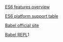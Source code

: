 [ES6 features overview](https://github.com/lukehoban/es6features)

[ES6 platform support table](https://kangax.github.io/compat-table/es6/)

[Babel official site](https://babeljs.io/)

[Babel REPL](https://babeljs.io/repl/)1